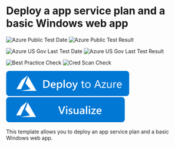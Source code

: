 # Deploy a app service plan and a basic Windows web app

![Azure Public Test Date](https://azurequickstartsservice.blob.core.windows.net/badges/101-webapp-basic-windows/PublicLastTestDate.svg)
![Azure Public Test Result](https://azurequickstartsservice.blob.core.windows.net/badges/101-webapp-basic-windows/PublicDeployment.svg)

![Azure US Gov Last Test Date](https://azurequickstartsservice.blob.core.windows.net/badges/101-webapp-basic-windows/FairfaxLastTestDate.svg)
![Azure US Gov Last Test Result](https://azurequickstartsservice.blob.core.windows.net/badges/101-webapp-basic-windows/FairfaxDeployment.svg)

![Best Practice Check](https://azurequickstartsservice.blob.core.windows.net/badges/101-webapp-basic-windows/BestPracticeResult.svg)
![Cred Scan Check](https://azurequickstartsservice.blob.core.windows.net/badges/101-webapp-basic-windows/CredScanResult.svg)

[![Deploy To Azure](https://raw.githubusercontent.com/Azure/azure-quickstart-templates/master/1-CONTRIBUTION-GUIDE/images/deploytoazure.svg?sanitize=true)](https://portal.azure.com/#create/Microsoft.Template/uri/https%3A%2F%2Fraw.githubusercontent.com%2FAzure%2Fazure-quickstart-templates%2Fmaster%2F101-webapp-basic-windows%2Fazuredeploy.json)
[![Visualize](https://raw.githubusercontent.com/Azure/azure-quickstart-templates/master/1-CONTRIBUTION-GUIDE/images/visualizebutton.svg?sanitize=true)](http://armviz.io/#/?load=https://github.com/Azure/azure-quickstart-templates/tree/master/101-webapp-basic-windows/azuredeploy.json)

This template allows you to deploy an app service plan and a basic Windows web app. 




